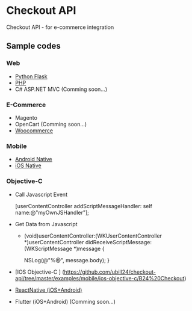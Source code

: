 # Checkout API
Checkout API - for e-commerce integration

## Sample codes
### Web
* [Python Flask](https://github.com/ubill24/checkout-api/tree/master/examples/web/flask)
* [PHP](https://github.com/ubill24/checkout-api/tree/master/examples/web/php)
* C# ASP.NET MVC (Comming soon...)

### E-Commerce
* Magento
* OpenCart (Comming soon...)
* [Woocommerce](https://github.com/ubill24/checkout-api/tree/master/examples/web/woocommerce-bill24-payment-gateway)

### Mobile
* [Android Native](https://github.com/ubill24/checkout-api/tree/master/examples/mobile/android)
* [iOS Native ](https://github.com/ubill24/checkout-api/tree/master/examples/mobile/ios)
### Objective-C
*   Call Javascript Event

    [userContentController addScriptMessageHandler: self name:@"myOwnJSHandler"];
*   Get Data from Javascript

    - (void)userContentController:(WKUserContentController *)userContentController didReceiveScriptMessage:(WKScriptMessage         *)message {
    
        NSLog(@"%@", message.body);
    }
    
    
* [IOS Objective-C ] (https://github.com/ubill24/checkout-api/tree/master/examples/mobile/ios-objective-c/B24%20Checkout)
* [ReactNative (iOS+Android)](https://github.com/ubill24/checkout-api/tree/master/examples/mobile/react)
* Flutter (iOS+Android) (Comming soon...)
